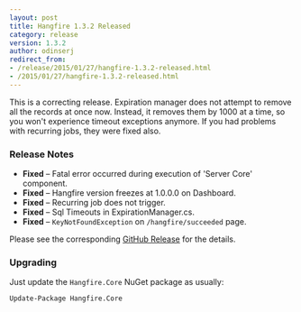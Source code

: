 ```yaml
---
layout: post
title: Hangfire 1.3.2 Released
category: release
version: 1.3.2
author: odinserj
redirect_from: 
- /release/2015/01/27/hangfire-1.3.2-released.html
- /2015/01/27/hangfire-1.3.2-released.html
---
```


This is a correcting release. Expiration manager does not attempt to remove all the records at once now. Instead, it removes them by 1000 at a time, so you won't experience timeout exceptions anymore. If you had problems with recurring jobs, they were fixed also.

### Release Notes

* **Fixed** – Fatal error occurred during execution of 'Server Core' component.
* **Fixed** – Hangfire version freezes at 1.0.0.0 on Dashboard.
* **Fixed** – Recurring job does not trigger.
* **Fixed** – Sql Timeouts in ExpirationManager.cs.
* **Fixed** – `KeyNotFoundException` on `/hangfire/succeeded` page.

Please see the corresponding [GitHub Release](https://github.com/HangfireIO/Hangfire/releases/tag/v1.3.2) for the details.

### Upgrading

Just update the `Hangfire.Core` NuGet package as usually:

    Update-Package Hangfire.Core